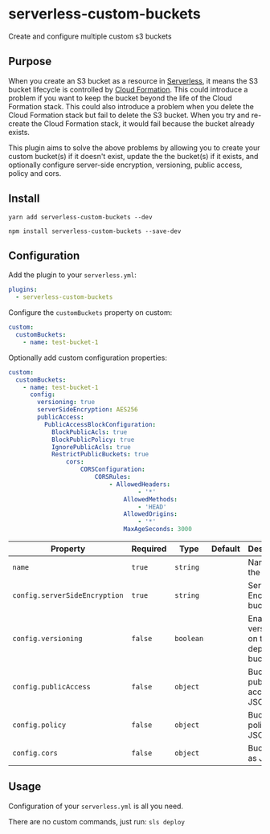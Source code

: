 # serverless-custom-buckets

Create and configure multiple custom s3 buckets

## Purpose

When you create an S3 bucket as a resource in [Serverless](https://https://serverless.com), it means the S3 bucket lifecycle is controlled by [Cloud Formation](https://aws.amazon.com/cloudformation/). This could introduce a problem if you want to keep the bucket beyond the life of the Cloud Formation stack. This could also introduce a problem when you delete the Cloud Formation stack but fail to delete the S3 bucket. When you try and re-create the Cloud Formation stack, it would fail because the bucket already exists.

This plugin aims to solve the above problems by allowing you to create your custom bucket(s) if it doesn't exist, update the the bucket(s) if it exists, and optionally configure server-side encryption, versioning, public access, policy and cors.

## Install

`yarn add serverless-custom-buckets --dev`

`npm install serverless-custom-buckets --save-dev`

## Configuration

Add the plugin to your `serverless.yml`:

```yaml
plugins:
  - serverless-custom-buckets
```

Configure the `customBuckets` property on custom:

```yaml
custom:
  customBuckets:
    - name: test-bucket-1
```

Optionally add custom configuration properties:

```yaml
custom:
  customBuckets:
    - name: test-bucket-1
      config:
        versioning: true
        serverSideEncryption: AES256
        publicAccess:
          PublicAccessBlockConfiguration:
            BlockPublicAcls: true
            BlockPublicPolicy: true
            IgnorePublicAcls: true
            RestrictPublicBuckets: true
				cors:
					CORSConfiguration:
						CORSRules:
							- AllowedHeaders:
									- '*'
								AllowedMethods:
									- 'HEAD'
								AllowedOrigins:
									- '*'
								MaxAgeSeconds: 3000
```

| Property                      | Required | Type      | Default | Description                                |
| ----------------------------- | -------- | --------- | ------- | ------------------------------------------ |
| `name`                        | `true`   | `string`  |         | Name of the bucket                         |
| `config.serverSideEncryption` | `true`   | `string`  |         | Server Side Encryption bucket              |
| `config.versioning`           | `false`  | `boolean` |         | Enable versioning on the deployment bucket |
| `config.publicAccess`         | `false`  | `object`  |         | Bucket public access as JSON               |
| `config.policy`               | `false`  | `object`  |         | Bucket policy as JSON                      |
| `config.cors`                 | `false`  | `object`  |         | Bucket cors as JSON                        |

## Usage

Configuration of your `serverless.yml` is all you need.

There are no custom commands, just run: `sls deploy`
